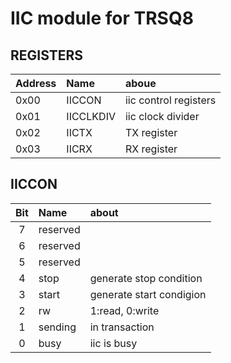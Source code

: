 # IIC module for TRSQ8 

## REGISTERS
|Address|Name     |aboue                 |
|:------|:--------|:---------------------|
|0x00   |IICCON   |iic control registers |
|0x01   |IICCLKDIV|iic clock divider     |
|0x02   |IICTX    |TX register           |
|0x03   |IICRX    |RX register           |

## IICCON
|Bit|Name     |about                   |
|:-:|:--------|:-----------------------|
|7  |reserved |                        |
|6  |reserved |                        |
|5  |reserved |                        |
|4  |stop     |generate stop condition |
|3  |start    |generate start condigion|
|2  |rw       |1:read, 0:write         |
|1  |sending  |in transaction          |
|0  |busy     |iic is busy             |
